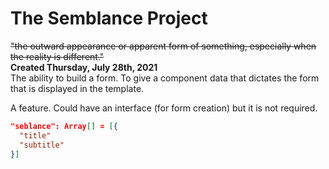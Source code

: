 # The Semblance Project
~~"the outward appearance or apparent form of something, especially when the reality is different."~~  
**Created Thursday, July 28th, 2021**  
The ability to build a form. To give a component data that dictates the form that is displayed in the template.  

A feature. Could have an interface (for form creation) but it is not required.


```json 
"seblance": Array[] = [{
  "title"
  "subtitle"
}]
```  